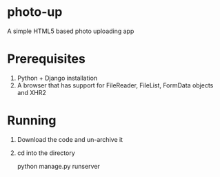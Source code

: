 photo-up
========

A simple HTML5 based photo uploading app

Prerequisites
==============

1. Python + Django installation
2. A browser that has support for FileReader, FileList, FormData objects and XHR2

Running
===========

1. Download the code and un-archive it
2. cd into the directory

    python manage.py runserver
